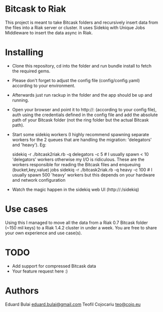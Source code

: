 Bitcask to Riak
===============
This project is meant to take Bitcask folders and recursively insert data from the files into a Riak server or cluster. It uses Sidekiq with Unique Jobs Middleware to insert the data async in Riak.

Installing
==========
* Clone this repository, cd into the folder and run bundle install to fetch the required gems.
* Please don't forget to adjust the config file (config/config.yaml) according to your environment.
* Afterwards just run rackup in the folder and the app should be up and running.
* Open your browser and point it to http://<ip>:<port> (according to your config file), auth using the credentials defined in the config file and add the absolute path of your Bitcask folder (not the ring folder but the actual Bitcask path).
* Start some sidekiq workers (I highly recommend spawning separate workers for the 2 queues that are handling the migration: 'delegators' and 'heavy'). Eg: 

	sidekiq -r ./bitcask2riak.rb -q delegators -c 5 # I usually spawn < 10 'delegators' workers otherwise my I/O is ridiculous. These are the workers responsible for reading the Bitcask files and enqueuing (bucket,key,value) jobs
	sidekiq -r ./bitcask2riak.rb -q heavy -c 100 # I usually spawn 500 'heavy' workers but this depends on your hardware and network configuration

* Watch the magic happen in the sidekiq web UI (http://<ip>:<port>/sidekiq)

Use cases
=========
Using this I managed to move all the data from a Riak 0.7 Bitcask folder (~150 mil keys) to a Riak 1.4.2 cluster in under a week.
You are free to share your own experience and use case(s).

TODO
====
* Add support for compressed Bitcask data
* Your feature request here :)
	
Authors
=======
Eduard Bulai <eduard.bulai@gmail.com>
Teofil Cojocariu <teo@cojo.eu>